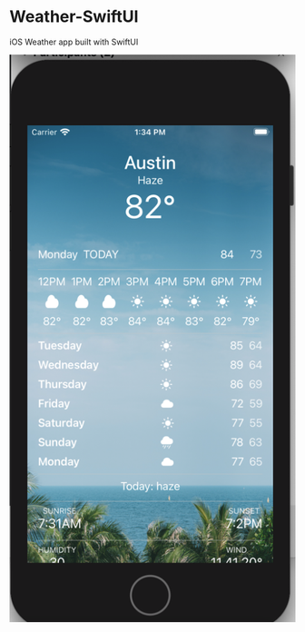 # Weather-SwiftUI
iOS Weather app built with SwiftUI

![Alt text](/Weather-SwiftUI/Resources/Screenshots/screenshotDay1.png?raw=true "Day 1")
